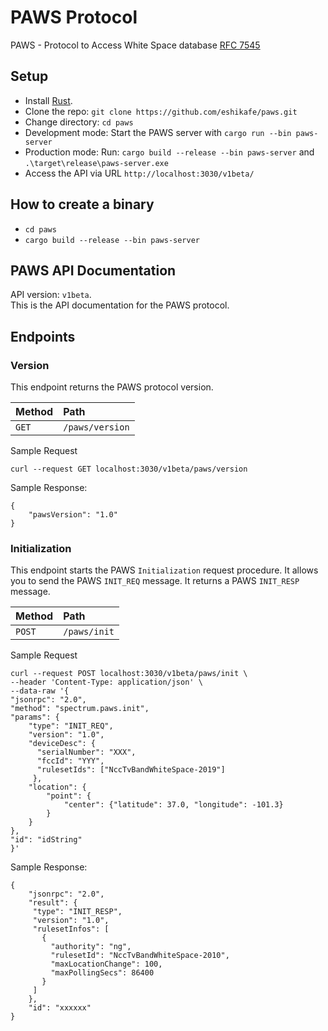 # PAWS Protocol

PAWS - Protocol to Access White Space database [RFC 7545](https://datatracker.ietf.org/doc/rfc7545/)

## Setup
- Install [Rust](https://www.rust-lang.org/tools/install).
- Clone the repo: `git clone https://github.com/eshikafe/paws.git`
- Change directory: `cd paws`
- Development mode: Start the PAWS server with `cargo run --bin paws-server`
- Production mode: Run: `cargo build --release --bin paws-server` and `.\target\release\paws-server.exe`
- Access the API via URL `http://localhost:3030/v1beta/`

## How to create a binary

- `cd paws`
- `cargo build --release --bin paws-server`

## PAWS API Documentation

API version: `v1beta`.<br>
This is the API documentation for the PAWS protocol.

## Endpoints

### Version

This endpoint returns the PAWS protocol version.

| Method | Path                 |
| :----- | :------------------- |
| `GET`  | `/paws/version`      |

Sample Request

```
curl --request GET localhost:3030/v1beta/paws/version
```

Sample Response:

```
{
    "pawsVersion": "1.0"
}

```

### Initialization

This endpoint starts the PAWS `Initialization` request procedure. It allows you to send the PAWS `INIT_REQ` message. It returns a PAWS `INIT_RESP` message.

| Method | Path                 |
| :----- | :------------------- |
| `POST` | `/paws/init`         |

Sample Request

```
curl --request POST localhost:3030/v1beta/paws/init \
--header 'Content-Type: application/json' \
--data-raw '{
"jsonrpc": "2.0",
"method": "spectrum.paws.init",
"params": {
    "type": "INIT_REQ",
    "version": "1.0",
    "deviceDesc": {
      "serialNumber": "XXX",
      "fccId": "YYY",
      "rulesetIds": ["NccTvBandWhiteSpace-2019"]
     },
    "location": {
        "point": {
            "center": {"latitude": 37.0, "longitude": -101.3}
        }
    }
},
"id": "idString"
}'
```

Sample Response:

```
{
    "jsonrpc": "2.0",
    "result": {
     "type": "INIT_RESP",
     "version": "1.0",
     "rulesetInfos": [
       {
         "authority": "ng",
         "rulesetId": "NccTvBandWhiteSpace-2010",
         "maxLocationChange": 100,
         "maxPollingSecs": 86400
       }
     ]
    },
    "id": "xxxxxx"
}

```
